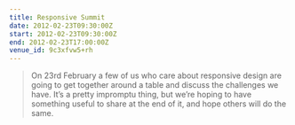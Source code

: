 ```yaml
---
title: Responsive Summit
date: 2012-02-23T09:30:00Z
start: 2012-02-23T09:30:00Z
end: 2012-02-23T17:00:00Z
venue_id: 9c3xfvw5+rh
---
```

> On 23rd February a few of us who care about responsive design are going to get together around a table and discuss the challenges we have. It’s a pretty impromptu thing, but we’re hoping to have something useful to share at the end of it, and hope others will do the same.
